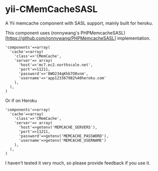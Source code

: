 yii-CMemCacheSASL
=================

A Yii memcache component with SASL support, mainly built for heroku.

This component uses (ronnywang's PHPMemcacheSASL)[https://github.com/ronnywang/PHPMemcacheSASL] implementation.


````
'components'=>array(
  'cache'=>array(
    'class'=>'CMemCache',
    'server'=> array(
      'host'=>'mc7.ec2.northscale.net',
      'port'=>11211,
      'password'=>'8WO234qKhb7O8vnm',
      'username'=>'app123367982%40heroku.com'
    ),
  ),
)
````

Or if on Heroku

````
'components'=>array(
  'cache'=>array(
    'class'=>'CMemCache',
    'server'=> array(
      'host'=>getenv('MEMCACHE_SERVERS'),
      'port'=>11211,
      'password'=>getenv('MEMCACHE_PASSWORD'),
      'username'=>getenv('MEMCACHE_USERNAME')
    ),
  ),
)
````


I haven't tested it very much, so please provide feedback if you use it.
